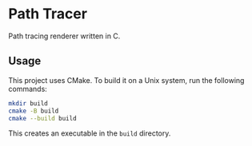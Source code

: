 # Path Tracer

Path tracing renderer written in C.

## Usage

This project uses CMake. To build it on a Unix system, run the following commands:

```bash
mkdir build
cmake -B build
cmake --build build
```

This creates an executable in the `build` directory.
